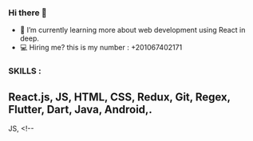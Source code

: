 ### Hi there 👋


- 🌱 I’m currently learning more about web development using React in deep.
- 💻 Hiring me? this is my number : +201067402171 

### SKILLS :
## React.js, JS, HTML, CSS, Redux, Git, Regex, Flutter, Dart, Java, Android,. 

JS, <!--

